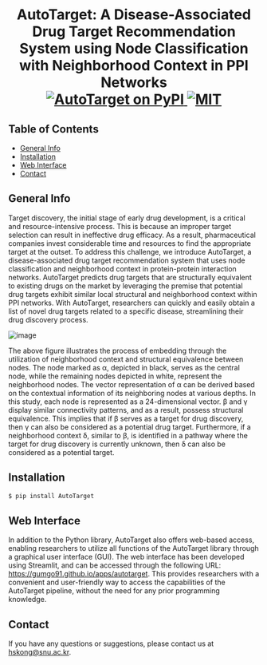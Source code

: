 <h1 align="center">
  AutoTarget: A Disease-Associated Drug Target Recommendation System using Node Classification with Neighborhood Context in PPI Networks
  <br/>
    <a href="https://pypi.org/project/autotarget/">
        <img src="https://img.shields.io/badge/pypi-1.0.0.0-green" alt="AutoTarget on PyPI">
    </a>
    <a href="">
        <img src="https://img.shields.io/badge/license-MIT-blue" alt="MIT">
    </a>
</h1>

## Table of Contents

* [General Info](#general-info)
* [Installation](#installation)
* [Web Interface](#Web-Interface)
* [Contact](#Contact)

## General Info
Target discovery, the initial stage of early drug development, is a critical and resource-intensive process. This is because an improper target selection can result in ineffective drug efficacy. As a result, pharmaceutical companies invest considerable time and resources to find the appropriate target at the outset. To address this challenge, we introduce AutoTarget, a disease-associated drug target recommendation system that uses node classification and neighborhood context in protein-protein interaction networks. AutoTarget predicts drug targets that are structurally equivalent to existing drugs on the market by leveraging the premise that potential drug targets exhibit similar local structural and neighborhood context within PPI networks. With AutoTarget, researchers can quickly and easily obtain a list of novel drug targets related to a specific disease, streamlining their drug discovery process.

![image](https://user-images.githubusercontent.com/65825773/218182789-ad1cbce8-afcd-4609-b98d-d73244e6e8fc.png)


The above figure illustrates the process of embedding through the utilization of neighborhood context and structural equivalence between nodes. The node marked as α, depicted in black, serves as the central node, while the remaining nodes depicted in white, represent the neighborhood nodes. The vector representation of α can be derived based on the contextual information of its neighboring nodes at various depths. In this study, each node is represented as a 24-dimensional vector. β and γ display similar connectivity patterns, and as a result, possess structural equivalence. This implies that if β serves as a target for drug discovery, then γ can also be considered as a potential drug target. Furthermore, if a neighborhood context δ, similar to β, is identified in a pathway where the target for drug discovery is currently unknown, then δ can also be considered as a potential target.


## Installation
```bash
$ pip install AutoTarget
```

## Web Interface
In addition to the Python library, AutoTarget also offers web-based access, enabling researchers to utilize all functions of the AutoTarget library through a graphical user interface (GUI). The web interface has been developed using Streamlit, and can be accessed through the following URL: https://gumgo91.github.io/apps/autotarget. This provides researchers with a convenient and user-friendly way to access the capabilities of the AutoTarget pipeline, without the need for any prior programming knowledge.

## Contact
If you have any questions or suggestions, please contact us at hskong@snu.ac.kr.
